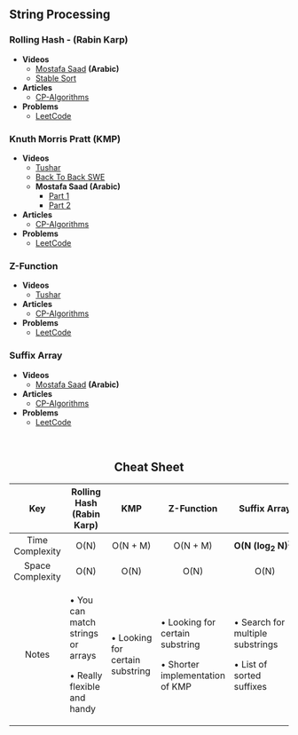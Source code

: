 ## String Processing
### Rolling Hash - (Rabin Karp)
+ **Videos**
  + [Mostafa Saad](https://www.youtube.com/watch?v=Z26JzYn7G6U&t=634s) **(Arabic)**
  + [Stable Sort](https://www.youtube.com/watch?v=BfUejqd07yo)
+ **Articles**
  + [CP-Algorithms](https://cp-algorithms.com/string/string-hashing.html)
+ **Problems**
  + [LeetCode](https://leetcode.com/list/9641byhd)

### Knuth Morris Pratt (KMP)
+ **Videos**
  + [Tushar](https://www.youtube.com/watch?v=GTJr8OvyEVQ)
  + [Back To Back SWE](https://www.youtube.com/watch?v=BXCEFAzhxGY&t=917s)
  + **Mostafa Saad (Arabic)**
    + [Part 1](https://www.youtube.com/watch?v=vjxLlFTKhrU)
    + [Part 2](https://www.youtube.com/watch?v=VBaPXRcHIk8)
+ **Articles**
  + [CP-Algorithms](https://cp-algorithms.com/string/prefix-function.html)
+ **Problems**
  + [LeetCode](https://leetcode.com/list/9641jzfh)

### Z-Function
+ **Videos**
  + [Tushar](https://www.youtube.com/watch?v=CpZh4eF8QBw&t=21s)
+ **Articles**
  + [CP-Algorithms](https://cp-algorithms.com/string/z-function.html)
+ **Problems**
  + [LeetCode](https://leetcode.com/list/9641jzfh)
 
### Suffix Array
+ **Videos**
  + [Mostafa Saad](https://www.youtube.com/watch?v=maBr777ZRhw&t=1309s) **(Arabic)**
+ **Articles**
  + [CP-Algorithms](https://cp-algorithms.com/string/suffix-array.html)
+ **Problems**
  + [LeetCode](https://leetcode.com/list/964yxi11)
<br>
<h2 align = "center"> Cheat Sheet </h2>
<!-- Cheat Sheet -->
<div align = "center">
  <table>
    <thead>
      <tr>
        <th align= "center">Key</th>
        <th align= "center">Rolling Hash (Rabin Karp)</th>
        <th align= "center">KMP</th>
        <th align= "center">Z-Function</th>
        <th align= "center">Suffix Array</th>
      </tr>
    </thead>
    <tbody>
    <!-- Time Complexity --> 
      <tr>
        <td align = "center">Time Complexity</td>    
        <td align = "center">O(N)</td>
        <td align = "center">O(N + M)</td>
        <td align = "center">O(N + M)</td>
        <td align = "center"><strong>O(N&nbsp;(log<sub>2</sub>&nbsp;N)<sup>2</sup>)</strong></td>
      </tr>
      <!-- Space Complexity--> 
      <tr>
        <td align = "center">Space Complexity</td>
        <td align = "center">O(N)</td>
        <td align = "center">O(N)</td>
        <td align = "center">O(N)</td>
        <td align = "center">O(N)</td>
      </tr>
      <!-- Notes -->
      <tr>
        <td align = "center">Notes</td>
        <td align = "left">
          <p> •&nbsp;You can match strings or arrays</p>
          <p> •&nbsp;Really flexible and handy</p>
        </td>
        <td align = "left">
          <p> •&nbsp;Looking for certain substring</p>
         </td>
        <td align = "leftr">
          <p> •&nbsp;Looking for certain substring</p>
          <p> •&nbsp;Shorter implementation of KMP</p>
        </td>
        <td align = "left">
          <p> •&nbsp;Search for multiple substrings</p>
          <p> •&nbsp;List of sorted suffixes</p>
        </td>
      </tr>
    </tbody>
  </table>
</div>
